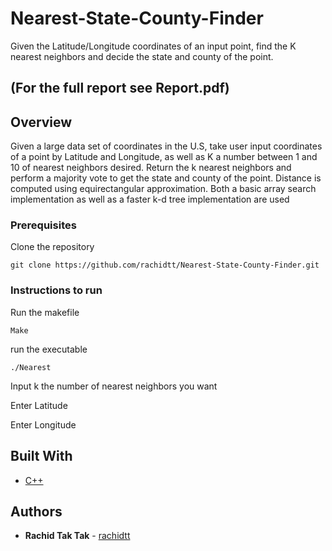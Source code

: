 # Nearest-State-County-Finder

Given the Latitude/Longitude coordinates of an input point, find the K nearest neighbors and decide the state and county of the point.


## (For the full report see Report.pdf)


## Overview

Given a large data set of coordinates in the U.S, take user input coordinates of a point by Latitude and Longitude, as well as K a number between 1 and 10 of nearest neighbors desired. Return the k nearest neighbors and perform a majority vote to get the state and county of the point. Distance is computed using equirectangular approximation. Both a basic array search implementation as well as a faster k-d tree implementation are used 


### Prerequisites

Clone the repository

```
git clone https://github.com/rachidtt/Nearest-State-County-Finder.git
```

### Instructions to run


Run the makefile

```
Make
```

run the executable

```
./Nearest
```

Input k the number of nearest neighbors you want

Enter Latitude

Enter Longitude



## Built With

* [C++](http://www.cplusplus.com/) 


## Authors

 * **Rachid Tak Tak** - [rachidtt](https://github.com/rachidtt)


